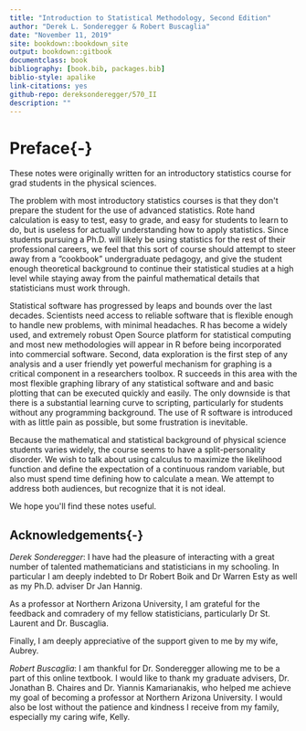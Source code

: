 ```yaml
--- 
title: "Introduction to Statistical Methodology, Second Edition"
author: "Derek L. Sonderegger & Robert Buscaglia"
date: "November 11, 2019"
site: bookdown::bookdown_site
output: bookdown::gitbook
documentclass: book
bibliography: [book.bib, packages.bib]
biblio-style: apalike
link-citations: yes
github-repo: dereksonderegger/570_II
description: ""
---
```


# Preface{-}
These notes were originally written for an introductory statistics course for grad students in the physical sciences. 

The problem with most introductory statistics courses is that they don't prepare the student for the use of advanced statistics. Rote hand calculation is easy to test, easy to grade, and easy for students to learn to do, but is useless for actually understanding how to apply statistics. Since students pursuing a Ph.D. will likely be using statistics for the rest of their professional careers, we feel that this sort of course should attempt to steer away from a “cookbook” undergraduate pedagogy, and give the student enough theoretical background to continue their statistical studies at a high level while staying away from the painful mathematical details that statisticians must work through.

Statistical software has progressed by leaps and bounds over the last decades. Scientists need access to reliable software that is flexible enough to handle new problems, with minimal headaches. R has become a widely used, and extremely robust Open Source platform for statistical computing and most new methodologies will appear in R before being incorporated into commercial software. Second, data exploration is the first step of any analysis and a user friendly yet powerful mechanism for graphing is a critical component in a researchers toolbox. R succeeds in this area with the most flexible graphing library of any statistical software and and basic plotting that can be executed quickly and easily. The only downside is that there is a substantial learning curve to scripting, particularly for students without any programming background. The use of R software is introduced with as little pain as possible, but some frustration is inevitable. 

Because the mathematical and statistical background of physical science students varies widely, the course seems to have a split-personality disorder. We wish to talk about using calculus to maximize the likelihood function and define the expectation of a continuous random variable, but also must spend time defining how to calculate a mean. We attempt to address both audiences, but recognize that it is not ideal. 

We hope you'll find these notes useful.

## Acknowledgements{-}
*Derek Sonderegger*: I have had the pleasure of interacting with a great number of talented mathematicians and statisticians in my schooling.  In particular I am deeply indebted to Dr Robert Boik and Dr Warren Esty as well as my Ph.D. adviser Dr Jan Hannig. 

As a professor at Northern Arizona University, I am grateful for the feedback and comradery of my fellow statisticians, particularly Dr St. Laurent and Dr. Buscaglia.

Finally, I am deeply appreciative of the support given to me by my wife, Aubrey.

*Robert Buscaglia*: I am thankful for Dr. Sonderegger allowing me to be a part of this online textbook.  I would like to thank my graduate advisers, Dr. Jonathan B. Chaires and Dr. Yiannis Kamarianakis, who helped me achieve my goal of becoming a professor at Northern Arizona University.  I would also be lost without the patience and kindness I receive from my family, especially my caring wife, Kelly.

